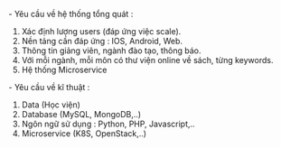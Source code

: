 \- Yêu cầu về hệ thống tổng quát :
1. Xác định lượng users (đáp ứng việc scale).
2. Nền tảng cần đáp ứng : IOS, Android, Web.  
3. Thông tin giảng viên, ngành đào tạo, thông báo. 
4. Với mỗi ngành, mỗi môn có thư viện online về sách, từng keywords.
5. Hệ thống Microservice 

\- Yêu cầu về kĩ thuật :
1. Data (Học viện)
2. Database (MySQL, MongoDB,..)
3. Ngôn ngữ sử dụng : Python, PHP, Javascript,..
4. Microservice (K8S, OpenStack,..)